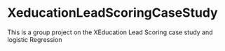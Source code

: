 # XeducationLeadScoringCaseStudy
This is a group project on the XEducation Lead Scoring case study and logistic Regression
